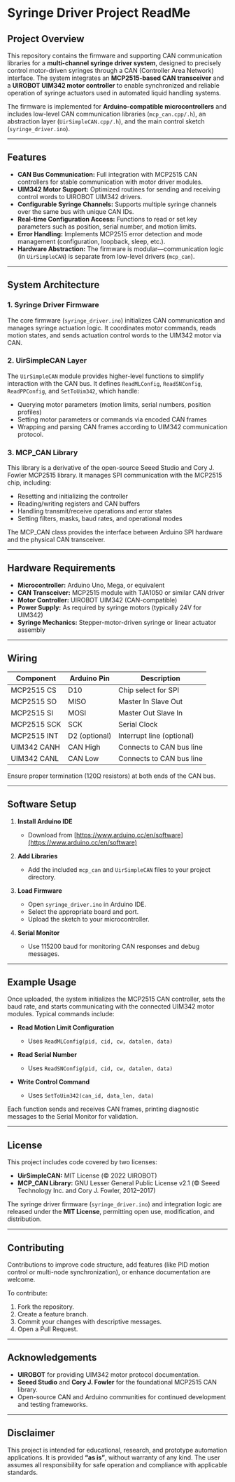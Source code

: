 # Syringe Driver Project ReadMe

## Project Overview
 
This repository contains the firmware and supporting CAN communication libraries for a **multi-channel syringe driver system**, designed to precisely control motor-driven syringes through a CAN (Controller Area Network) interface. The system integrates an **MCP2515-based CAN transceiver** and a **UIROBOT UIM342 motor controller** to enable synchronized and reliable operation of syringe actuators used in automated liquid handling systems.

The firmware is implemented for **Arduino-compatible microcontrollers** and includes low-level CAN communication libraries (`mcp_can.cpp/.h`), an abstraction layer (`UirSimpleCAN.cpp/.h`), and the main control sketch (`syringe_driver.ino`).

---

## Features

* **CAN Bus Communication:** Full integration with MCP2515 CAN controllers for stable communication with motor driver modules.
* **UIM342 Motor Support:** Optimized routines for sending and receiving control words to UIROBOT UIM342 drivers.
* **Configurable Syringe Channels:** Supports multiple syringe channels over the same bus with unique CAN IDs.
* **Real-time Configuration Access:** Functions to read or set key parameters such as position, serial number, and motion limits.
* **Error Handling:** Implements MCP2515 error detection and mode management (configuration, loopback, sleep, etc.).
* **Hardware Abstraction:** The firmware is modular—communication logic (in `UirSimpleCAN`) is separate from low-level drivers (`mcp_can`).

---

## System Architecture

### 1. Syringe Driver Firmware

The core firmware (`syringe_driver.ino`) initializes CAN communication and manages syringe actuation logic. It coordinates motor commands, reads motion states, and sends actuation control words to the UIM342 motor via CAN.

### 2. UirSimpleCAN Layer

The `UirSimpleCAN` module provides higher-level functions to simplify interaction with the CAN bus. It defines `ReadMLConfig`, `ReadSNConfig`, `ReadPPConfig`, and `SetToUim342`, which handle:

* Querying motor parameters (motion limits, serial numbers, position profiles)
* Setting motor parameters or commands via encoded CAN frames
* Wrapping and parsing CAN frames according to UIM342 communication protocol.

### 3. MCP_CAN Library

This library is a derivative of the open-source Seeed Studio and Cory J. Fowler MCP2515 library. It manages SPI communication with the MCP2515 chip, including:

* Resetting and initializing the controller
* Reading/writing registers and CAN buffers
* Handling transmit/receive operations and error states
* Setting filters, masks, baud rates, and operational modes

The MCP_CAN class provides the interface between Arduino SPI hardware and the physical CAN transceiver.

---

## Hardware Requirements

* **Microcontroller:** Arduino Uno, Mega, or equivalent
* **CAN Transceiver:** MCP2515 module with TJA1050 or similar CAN driver
* **Motor Controller:** UIROBOT UIM342 (CAN-compatible)
* **Power Supply:** As required by syringe motors (typically 24V for UIM342)
* **Syringe Mechanics:** Stepper-motor-driven syringe or linear actuator assembly

---

## Wiring

| Component   | Arduino Pin   | Description               |
| ----------- | ------------- | ------------------------- |
| MCP2515 CS  | D10           | Chip select for SPI       |
| MCP2515 SO  | MISO          | Master In Slave Out       |
| MCP2515 SI  | MOSI          | Master Out Slave In       |
| MCP2515 SCK | SCK           | Serial Clock              |
| MCP2515 INT | D2 (optional) | Interrupt line (optional) |
| UIM342 CANH | CAN High      | Connects to CAN bus line  |
| UIM342 CANL | CAN Low       | Connects to CAN bus line  |

Ensure proper termination (120Ω resistors) at both ends of the CAN bus.

---

## Software Setup

1. **Install Arduino IDE**

   * Download from [https://www.arduino.cc/en/software](https://www.arduino.cc/en/software)

2. **Add Libraries**

   * Add the included `mcp_can` and `UirSimpleCAN` files to your project directory.

3. **Load Firmware**

   * Open `syringe_driver.ino` in Arduino IDE.
   * Select the appropriate board and port.
   * Upload the sketch to your microcontroller.

4. **Serial Monitor**

   * Use 115200 baud for monitoring CAN responses and debug messages.

---

## Example Usage

Once uploaded, the system initializes the MCP2515 CAN controller, sets the baud rate, and starts communicating with the connected UIM342 motor modules. Typical commands include:

* **Read Motion Limit Configuration**

  * Uses `ReadMLConfig(pid, cid, cw, datalen, data)`
* **Read Serial Number**

  * Uses `ReadSNConfig(pid, cid, cw, datalen, data)`
* **Write Control Command**

  * Uses `SetToUim342(can_id, data_len, data)`

Each function sends and receives CAN frames, printing diagnostic messages to the Serial Monitor for validation.

---

## License

This project includes code covered by two licenses:

* **UirSimpleCAN:** MIT License (© 2022 UIROBOT)
* **MCP_CAN Library:** GNU Lesser General Public License v2.1 (© Seeed Technology Inc. and Cory J. Fowler, 2012–2017)

The syringe driver firmware (`syringe_driver.ino`) and integration logic are released under the **MIT License**, permitting open use, modification, and distribution.

---

## Contributing

Contributions to improve code structure, add features (like PID motion control or multi-node synchronization), or enhance documentation are welcome.

To contribute:

1. Fork the repository.
2. Create a feature branch.
3. Commit your changes with descriptive messages.
4. Open a Pull Request.

---

## Acknowledgements

* **UIROBOT** for providing UIM342 motor protocol documentation.
* **Seeed Studio** and **Cory J. Fowler** for the foundational MCP2515 CAN library.
* Open-source CAN and Arduino communities for continued development and testing frameworks.

---

## Disclaimer

This project is intended for educational, research, and prototype automation applications. It is provided **“as is”**, without warranty of any kind. The user assumes all responsibility for safe operation and compliance with applicable standards.
